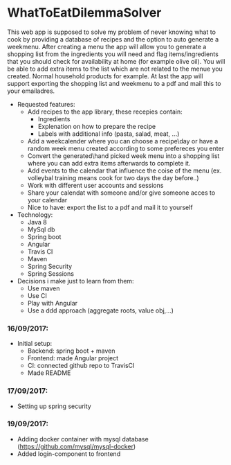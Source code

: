 # WhatToEatDilemmaSolver

This web app is supposed to solve my problem of never knowing what to cook by providing a database of recipes and the option to auto generate a weekmenu. After creating a menu the app will allow you to generate a shopping list from the ingredients you will need and flag items/ingredients that you should check for availability at home (for example olive oil). You will be able to add extra items to the list which are not related to the menue you created. Normal household products for example. At last the app will support exporting the shopping list and weekmenu to a pdf and mail this to your emailadres.

* Requested features:
	* Add recipes to the app library, these recepies contain:
	 	* Ingredients
	 	* Explenation on how to prepare the recipe
	 	* Labels with additional info (pasta, salad, meat, ...)
	* Add a weekcalender where you can choose a recipe\day or have a random week menu created according to some prefereces you enter 
	* Convert the generated\hand picked week menu into a shopping list where you can add extra items afterwards to complete it.
	* Add events to the calendar that influence the coise of the menu (ex. volleybal training means cook for two days the day before..)
	* Work with different user accounts and sessions
	* Share your calendat with someone and/or give someone acces to your calendar
	* Nice to have: export the list to a pdf and mail it to yourself
* Technology:
	* Java 8
	* MySql db
	* Spring boot 
	* Angular
	* Travis CI
	* Maven
	* Spring Security
	* Spring Sessions
* Decisions i make just to learn from them:
	* Use maven
	* Use CI
	* Play with Angular
	* Use a ddd approach (aggregate roots, value obj,...)       	 	

### 16/09/2017:
* Initial setup:
	* Backend: spring boot + maven
	* Frontend: made Angular project
	* CI: connected github repo to TravisCI
	* Made README 

### 17/09/2017:
* Setting up spring security

### 19/09/2017:
* Adding docker container with mysql database (https://github.com/mysql/mysql-docker)
* Added login-component to frontend